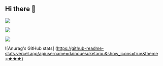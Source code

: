 ## Hi there 👋

![](https://github-readme-stats.vercel.app/api/top-langs?username=dainouesuketarou)

![](https://github-readme-stats.vercel.app/api/top-langs?username=dainouesuketarou&show_icons=true&locale=en&layout=compact)

![](http://github-profile-summary-cards.vercel.app/api/cards/stats?username=dainouesuketarou=default)

![Anurag's GitHub stats]
(https://github-readme-stats.vercel.app/apiusername=dainouesuketarou&show_icons=true&theme=★★★)

